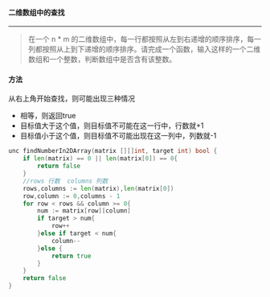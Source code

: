 #### 二维数组中的查找

----

> 在一个 n * m 的二维数组中，每一行都按照从左到右递增的顺序排序，每一列都按照从上到下递增的顺序排序。请完成一个函数，输入这样的一个二维数组和一个整数，判断数组中是否含有该整数。



#### 方法

从右上角开始查找，则可能出现三种情况

+ 相等，则返回true
+ 目标值大于这个值，则目标值不可能在这一行中，行数就+1
+ 目标值小于这个值，则目标值不可能出现在这一列中，列数就-1

~~~go
unc findNumberIn2DArray(matrix [][]int, target int) bool {
	if len(matrix) == 0 || len(matrix[0]) == 0{
		return false
	}
	//rows 行数  columns 列数
	rows,columns := len(matrix),len(matrix[0])
	row,column := 0,columns - 1
	for row < rows && column >= 0{
		num := matrix[row][column]
		if target > num{
			row++
		}else if target < num{
			column--
		}else {
			return true
		}
	}
	return false
}
~~~


